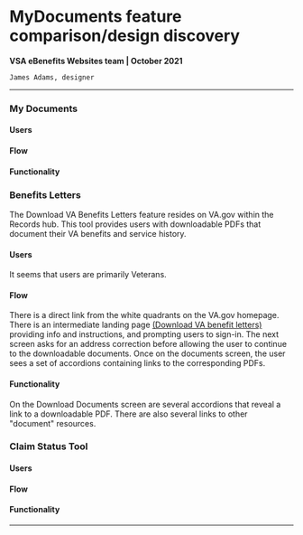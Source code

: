 # MyDocuments feature comparison/design discovery
**VSA eBenefits Websites team | October 2021**

`James Adams, designer`

---

### My Documents

#### Users

#### Flow

#### Functionality

### Benefits Letters

The Download VA Benefits Letters feature resides on VA.gov within the Records hub. This tool provides users with downloadable PDFs that document their VA benefits and service history.

#### Users

It seems that users are primarily Veterans.

#### Flow
There is a direct link from the white quadrants on the VA.gov homepage. There is an intermediate landing page [(Download VA benefit letters)](https://staging.va.gov/records/download-va-letters/) providing info and instructions, and prompting users to sign-in. The next screen asks for an address correction before allowing the user to continue to the downloadable documents. Once on the documents screen, the user sees a set of accordions containing links to the corresponding PDFs.

#### Functionality
On the Download Documents screen are several accordions that reveal a link to a downloadable PDF. There are also several links to other "document" resources.

### Claim Status Tool

#### Users

#### Flow

#### Functionality

---
